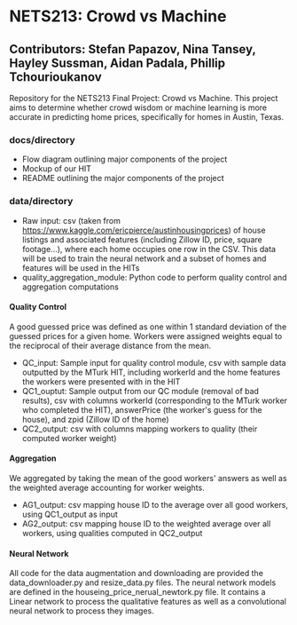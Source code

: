 # NETS213: Crowd vs Machine
## Contributors: Stefan Papazov, Nina Tansey, Hayley Sussman, Aidan Padala, Phillip Tchourioukanov
Repository for the NETS213 Final Project: Crowd vs Machine. This project aims to determine whether crowd wisdom or machine learning is more accurate in predicting home prices, specifically for homes in Austin, Texas.

### docs/directory
- Flow diagram outlining major components of the project
- Mockup of our HIT
- README outlining the major components of the project

### data/directory
- Raw input: csv (taken from https://www.kaggle.com/ericpierce/austinhousingprices) of house listings and associated features (including Zillow ID, price, square footage...), where each home occupies one row in the CSV. This data will be used to train the neural network and a subset of homes and features will be used in the HITs
- quality_aggregation_module: Python code to perform quality control and aggregation computations

#### Quality Control
A good guessed price was defined as one within 1 standard deviation of the guessed prices for a given home. Workers were assigned weights equal to the reciprocal of their average distance from the mean.

- QC_input: Sample input for quality control module, csv with sample data outputted by the MTurk HIT, including workerId and the home features the workers were presented with in the HIT
- QC1_ouptut: Sample output from our QC module (removal of bad results), csv with columns workerId (corresponding to the MTurk worker who completed the HIT), answerPrice (the worker's guess for the house), and zpid (Zillow ID of the home)
- QC2_output: csv with columns mapping workers to quality (their computed worker weight)

#### Aggregation
We aggregated by taking the mean of the good workers' answers as well as the weighted average accounting for worker weights.

- AG1_output: csv mapping house ID to the average over all good workers, using QC1_output as input
- AG2_output: csv mapping house ID to the weighted average over all workers, using qualities computed in QC2_output


#### Neural Network
All code for the data augmentation and downloading are provided the data_downloader.py and resize_data.py files. The neural network models are defined in the houseing_price_nerual_newtork.py file. It contains a Linear network to process the qualitative features as well as a convolutional neural network to process they images. 
